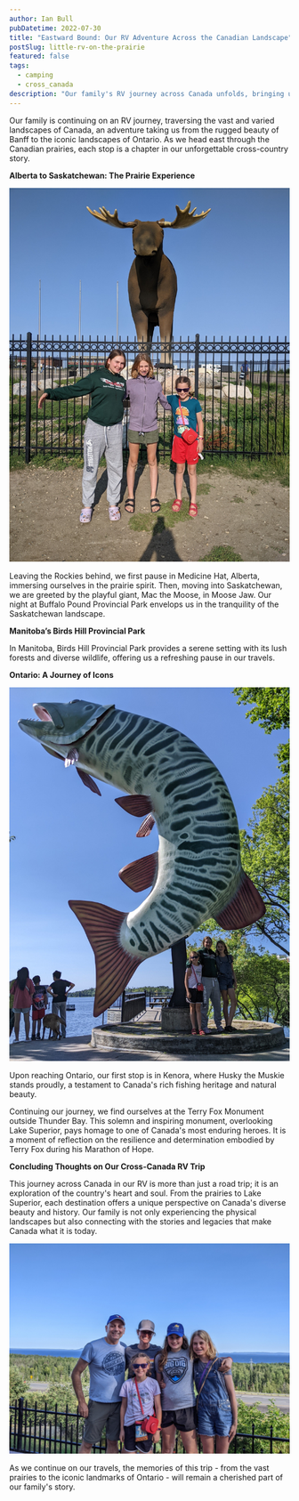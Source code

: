 ```yaml
---
author: Ian Bull
pubDatetime: 2022-07-30
title: "Eastward Bound: Our RV Adventure Across the Canadian Landscape"
postSlug: little-rv-on-the-prairie
featured: false
tags:
  - camping
  - cross_canada
description: "Our family's RV journey across Canada unfolds, bringing us through the scenic prairies of Alberta and Saskatchewan, the serene Birds Hill in Manitoba, and to iconic landmarks in Ontario, including the Terry Fox Monument and Husky the Muskie."
---
```


Our family is continuing on an RV journey, traversing the vast and varied landscapes of Canada, an adventure taking us from the rugged beauty of Banff to the iconic landscapes of Ontario. As we head east through the Canadian prairies, each stop is a chapter in our unforgettable cross-country story.

**Alberta to Saskatchewan: The Prairie Experience**

![Mac](./mac.jpeg)

Leaving the Rockies behind, we first pause in Medicine Hat, Alberta, immersing ourselves in the prairie spirit. Then, moving into Saskatchewan, we are greeted by the playful giant, Mac the Moose, in Moose Jaw. Our night at Buffalo Pound Provincial Park envelops us in the tranquility of the Saskatchewan landscape.

**Manitoba’s Birds Hill Provincial Park**

In Manitoba, Birds Hill Provincial Park provides a serene setting with its lush forests and diverse wildlife, offering us a refreshing pause in our travels.

**Ontario: A Journey of Icons**

![Husky the Muskie](./husky.jpeg)

Upon reaching Ontario, our first stop is in Kenora, where Husky the Muskie stands proudly, a testament to Canada's rich fishing heritage and natural beauty.

Continuing our journey, we find ourselves at the Terry Fox Monument outside Thunder Bay. This solemn and inspiring monument, overlooking Lake Superior, pays homage to one of Canada's most enduring heroes. It is a moment of reflection on the resilience and determination embodied by Terry Fox during his Marathon of Hope.

**Concluding Thoughts on Our Cross-Canada RV Trip**

This journey across Canada in our RV is more than just a road trip; it is an exploration of the country's heart and soul. From the prairies to Lake Superior, each destination offers a unique perspective on Canada's diverse beauty and history. Our family is not only experiencing the physical landscapes but also connecting with the stories and legacies that make Canada what it is today.

![Lake](./lake.jpeg)

As we continue on our travels, the memories of this trip - from the vast prairies to the iconic landmarks of Ontario - will remain a cherished part of our family's story.
